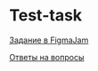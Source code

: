 # Test-task
[Задание в FigmaJam](https://www.figma.com/file/2rdTPdg6KvU0ZzVxK5PwMH/Untitled?type=whiteboard&node-id=0%3A1&t=lWZ2iTAA7a0uCzIp-1)

[Ответы на вопросы](https://docs.google.com/document/d/1Ayg3e0PR3qwVbftH1gCDBzEAaiCnpcIVEMDNTKyF40Y/edit?usp=sharing)
